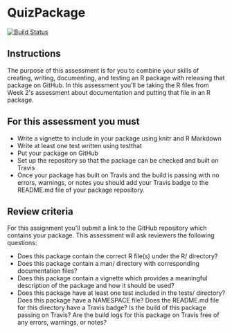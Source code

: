 # QuizPackage

<!-- badges: start -->
[![Build Status](https://travis-ci.org/EdissonQL/QuizPackage.svg?branch=master)](https://travis-ci.org/EdissonQL/QuizPackage)
<!-- badges: end -->

## Instructions

The purpose of this assessment is for you to combine your skills of creating, writing, documenting, and testing an R package with releasing that package on GitHub. In this assessment you'll be taking the R files from Week 2's assessment about documentation and putting that file in an R package.

## For this assessment you must

* Write a vignette to include in your package using knitr and R Markdown
* Write at least one test written using testthat
* Put your package on GitHub
* Set up the repository so that the package can be checked and built on Travis
* Once your package has built on Travis and the build is passing with no errors, warnings, or notes you should add your Travis badge to the README.md file of your package repository.

## Review criteria

For this assignment you'll submit a link to the GitHub repository which contains your package. This assessment will ask reviewers the following questions:

* Does this package contain the correct R file(s) under the R/ directory?
* Does this package contain a man/ directory with corresponding documentation files?
* Does this package contain a vignette which provides a meaningful description of the package and how it should be used?
* Does this package have at least one test included in the tests/ directory? Does this package have a NAMESPACE file? Does the README.md file for this directory have a Travis badge? Is the build of this package passing on Travis? Are the build logs for this package on Travis free of any errors, warnings, or notes?
